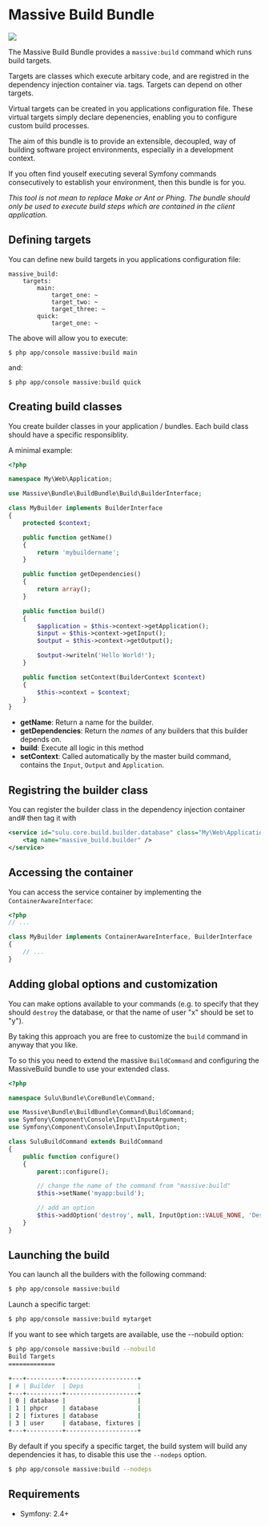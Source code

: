 Massive Build Bundle
====================

[![](https://travis-ci.org/massiveart/MassiveBuildBundle.png)](https://travis-ci.org/massiveart/MassiveBuildBundle)

The Massive Build Bundle provides a `massive:build` command which runs build
targets.

Targets are classes which execute arbitary code, and are registred in the
dependency injection container via. tags. Targets can depend on other targets.

Virtual targets can be created in you applications configuration file. These 
virtual targets simply declare depenencies, enabling you to configure custom
build processes.

The aim of this bundle is to provide an extensible, decoupled, way of building
software project environments, especially in a development context.

If you often find youself executing several Symfony commands consecutively to
establish your environment, then this bundle is for you.

*This tool is not mean to replace Make or Ant or Phing. The bundle should only
be used to execute build steps which are contained in the client application.*

## Defining targets

You can define new build targets in you applications configuration file:

````
massive_build:
    targets:
        main:
            target_one: ~
            target_two: ~
            target_three: ~
        quick:
            target_one: ~
````

The above will allow you to execute:

````
$ php app/console massive:build main
````

and:

````
$ php app/console massive:build quick
````

## Creating build classes

You create builder classes in your application / bundles. Each build class
should have a specific responsiblity.

A minimal example:

````php
<?php

namespace My\Web\Application;

use Massive\Bundle\BuildBundle\Build\BuilderInterface;

class MyBuilder implements BuilderInterface
{
    protected $context;

    public function getName()
    {
        return 'mybuildername';
    }

    public function getDependencies()
    {
        return array();
    }

    public function build()
    {
        $application = $this->context->getApplication();
        $input = $this->context->getInput();
        $output = $this->context->getOutput();

        $output->writeln('Hello World!');
    }

    public function setContext(BuilderContext $context)
    {
        $this->context = $context;
    }
}
````

- **getName**: Return a name for the builder.
- **getDependencies**: Return the *names* of any builders that this builder
  depends on.
- **build**: Execute all logic in this method
- **setContext**: Called automatically by the master build command, contains
  the `Input`, `Output` and `Application`.

## Registring the builder class

You can register the builder class in the dependency injection container and#
then tag it with 

````xml
<service id="sulu.core.build.builder.database" class="My\Web\Application\Builder\FooBuilder">
    <tag name="massive_build.builder" />
</service>
````
## Accessing the container

You can access the service container by implementing the
`ContainerAwareInterface`:

````php
<?php
// ...

class MyBuilder implements ContainerAwareInterface, BuilderInterface
{
    // ...
}
````

## Adding global options and customization

You can make options available to your commands (e.g. to specify that they
should `destroy` the database, or that the name of user "x" should be set to
"y").

By taking this approach you are free to customize the `build` command in
anyway that you like.

To so this you need to extend the massive `BuildCommand` and configuring the
MassiveBuild bundle to use your extended class.

````php
<?php

namespace Sulu\Bundle\CoreBundle\Command;

use Massive\Bundle\BuildBundle\Command\BuildCommand;
use Symfony\Component\Console\Input\InputArgument;
use Symfony\Component\Console\Input\InputOption;

class SuluBuildCommand extends BuildCommand
{
    public function configure()
    {
        parent::configure();

        // change the name of the command from "massive:build"
        $this->setName('myapp:build');

        // add an option
        $this->addOption('destroy', null, InputOption::VALUE_NONE, 'Destroy existing data');
    }
}
````

## Launching the build

You can launch all the builders with the following command:

````bash
$ php app/console massive:build
````

Launch a specific target:

````bash
$ php app/console massive:build mytarget
````

If you want to see which targets are available, use the <comment>--nobuild</comment> option:

````bash
$ php app/console massive:build --nobuild
Build Targets
=============

+---+----------+--------------------+
| # | Builder  | Deps               |
+---+----------+--------------------+
| 0 | database |                    |
| 1 | phpcr    | database           |
| 2 | fixtures | database           |
| 3 | user     | database, fixtures |
+---+----------+--------------------+
````

By default if you specify a specific target, the build system will build any dependencies
it has, to disable this use the `--nodeps` option.

````bash
$ php app/console massive:build --nodeps
````

## Requirements

* Symfony: 2.4+
